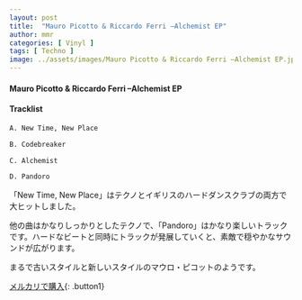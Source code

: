 ```yaml
---
layout: post
title:  "Mauro Picotto & Riccardo Ferri –Alchemist EP"
author: mmr
categories: [ Vinyl ]
tags: [ Techno ]
image: ../assets/images/Mauro Picotto & Riccardo Ferri –Alchemist EP.jpg
---
```


#### Mauro Picotto & Riccardo Ferri –Alchemist EP

#### Tracklist
```md
A. New Time, New Place

B. Codebreaker

C. Alchemist

D. Pandoro
```

「New Time, New Place」はテクノとイギリスのハードダンスクラブの両方で大ヒットしました。

他の曲はかなりしっかりとしたテクノで、「Pandoro」はかなり楽しいトラックです。ハードなビートと同時にトラックが発展していくと、素敵で穏やかなサウンドが広がります。

まるで古いスタイルと新しいスタイルのマウロ・ピコットのようです。

[メルカリで購入](https://jp.mercari.com/item/m43683328945){: .button1}

